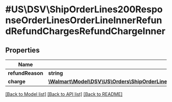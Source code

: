 # #US\DSV\ShipOrderLines200ResponseOrderLinesOrderLineInnerRefundRefundChargesRefundChargeInner

## Properties

Name | Type | Description | Notes
------------ | ------------- | ------------- | -------------
**refundReason** | **string** |  |
**charge** | [**\Walmart\Model\DSV\US\Orders\ShipOrderLines200ResponseOrderLinesOrderLineInnerChargesChargeInner**](ShipOrderLines200ResponseOrderLinesOrderLineInnerChargesChargeInner.md) |  |


[[Back to Model list]](../) [[Back to API list]](../../Api/US/DSV) [[Back to README]](../../README.md)
